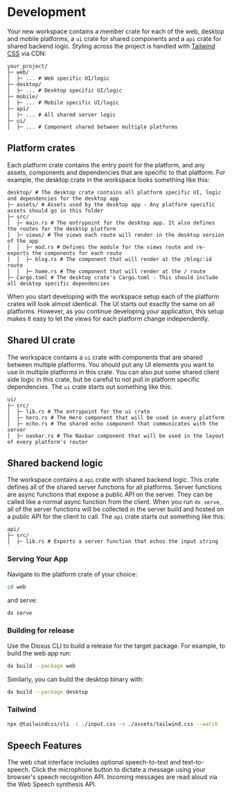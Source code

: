 # Development

Your new workspace contains a member crate for each of the web, desktop and mobile platforms, a `ui` crate for shared components and a `api` crate for shared backend logic. Styling across the project is handled with [Tailwind CSS](https://tailwindcss.com) via CDN:

```
your_project/
├─ web/
│  ├─ ... # Web specific UI/logic
├─ desktop/
│  ├─ ... # Desktop specific UI/logic
├─ mobile/
│  ├─ ... # Mobile specific UI/logic
├─ api/
│  ├─ ... # All shared server logic
├─ ui/
│  ├─ ... # Component shared between multiple platforms
```

## Platform crates

Each platform crate contains the entry point for the platform, and any assets, components and dependencies that are specific to that platform. For example, the desktop crate in the workspace looks something like this:

```
desktop/ # The desktop crate contains all platform specific UI, logic and dependencies for the desktop app
├─ assets/ # Assets used by the desktop app - Any platform specific assets should go in this folder
├─ src/
│  ├─ main.rs # The entrypoint for the desktop app. It also defines the routes for the desktop platform
│  ├─ views/ # The views each route will render in the desktop version of the app
│  │  ├─ mod.rs # Defines the module for the views route and re-exports the components for each route
│  │  ├─ blog.rs # The component that will render at the /blog/:id route
│  │  ├─ home.rs # The component that will render at the / route
├─ Cargo.toml # The desktop crate's Cargo.toml - This should include all desktop specific dependencies
```

When you start developing with the workspace setup each of the platform crates will look almost identical. The UI starts out exactly the same on all platforms. However, as you continue developing your application, this setup makes it easy to let the views for each platform change independently.

## Shared UI crate

The workspace contains a `ui` crate with components that are shared between multiple platforms. You should put any UI elements you want to use in multiple platforms in this crate. You can also put some shared client side logic in this crate, but be careful to not pull in platform specific dependencies. The `ui` crate starts out something like this:

```
ui/
├─ src/
│  ├─ lib.rs # The entrypoint for the ui crate
│  ├─ hero.rs # The Hero component that will be used in every platform
│  ├─ echo.rs # The shared echo component that communicates with the server
│  ├─ navbar.rs # The Navbar component that will be used in the layout of every platform's router
```

## Shared backend logic

The workspace contains a `api` crate with shared backend logic. This crate defines all of the shared server functions for all platforms. Server functions are async functions that expose a public API on the server. They can be called like a normal async function from the client. When you run `dx serve`, all of the server functions will be collected in the server build and hosted on a public API for the client to call. The `api` crate starts out something like this:

```
api/
├─ src/
│  ├─ lib.rs # Exports a server function that echos the input string
```

### Serving Your App

Navigate to the platform crate of your choice:
```bash
cd web
```

and serve:

```bash
dx serve
```


### Building for release

Use the Dioxus CLI to build a release for the target package. For example, to build the web app run:

```bash
dx build --package web
```

Similarly, you can build the desktop binary with:

```bash
dx build --package desktop
```


### Tailwind

```bash
npx @tailwindcss/cli -i ./input.css -o ./assets/tailwind.css --watch
```

## Speech Features

The web chat interface includes optional speech-to-text and text-to-speech.
Click the microphone button to dictate a message using your browser's speech
recognition API. Incoming messages are read aloud via the Web Speech synthesis
API.
